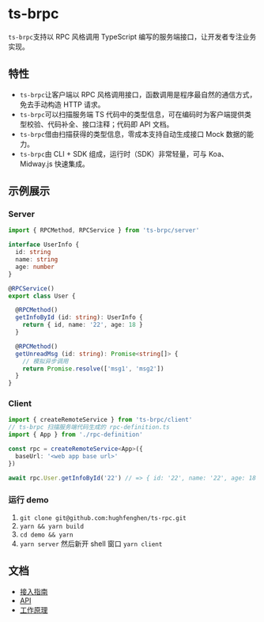 # ts-brpc

`ts-brpc`支持以 RPC 风格调用 TypeScript 编写的服务端接口，让开发者专注业务实现。  

## 特性
- `ts-brpc`让客户端以 RPC 风格调用接口，函数调用是程序最自然的通信方式，免去手动构造 HTTP 请求。  
- `ts-brpc`可以扫描服务端 TS 代码中的类型信息，可在编码时为客户端提供类型校验、代码补全、接口注释；代码即 API 文档。  
- `ts-brpc`借由扫描获得的类型信息，零成本支持自动生成接口 Mock 数据的能力。  
- `ts-brpc`由 CLI + SDK 组成，运行时（SDK）非常轻量，可与 Koa、Midway.js 快速集成。  

## 示例展示

### Server
```ts
import { RPCMethod, RPCService } from 'ts-brpc/server'

interface UserInfo {
  id: string
  name: string
  age: number
}

@RPCService()
export class User {

  @RPCMethod()
  getInfoById (id: string): UserInfo {
    return { id, name: '22', age: 18 }
  }

  @RPCMethod()
  getUnreadMsg (id: string): Promise<string[]> {
    // 模拟异步调用
    return Promise.resolve(['msg1', 'msg2'])
  }
}
```

### Client
```ts
import { createRemoteService } from 'ts-brpc/client'
// ts-brpc 扫描服务端代码生成的 rpc-definition.ts
import { App } from './rpc-definition'

const rpc = createRemoteService<App>({
  baseUrl: '<web app base url>'
})

await rpc.User.getInfoById('22') // => { id: '22', name: '22', age: 18 }
```


### 运行 demo
1. `git clone git@github.com:hughfenghen/ts-rpc.git`  
2. `yarn && yarn build`
3. `cd demo && yarn`  
4. `yarn server` 然后新开 shell 窗口 `yarn client`  

## 文档
- [接入指南](./docs/guide.md)
- [API](./docs/api.md)
- [工作原理](./docs/design.md)
